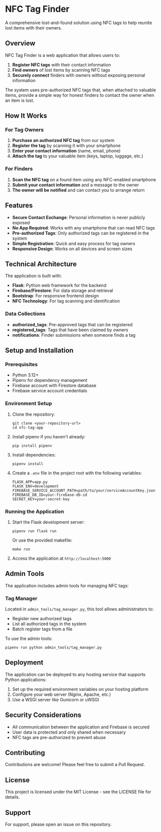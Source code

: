 # NFC Tag Finder

A comprehensive lost-and-found solution using NFC tags to help reunite lost items with their owners.

## Overview

NFC Tag Finder is a web application that allows users to:

1. **Register NFC tags** with their contact information
2. **Find owners** of lost items by scanning NFC tags
3. **Securely connect** finders with owners without exposing personal information

The system uses pre-authorized NFC tags that, when attached to valuable items, provide a simple way for honest finders to contact the owner when an item is lost.

## How It Works

### For Tag Owners

1. **Purchase an authorized NFC tag** from our system
2. **Register the tag** by scanning it with your smartphone
3. **Enter your contact information** (name, email, phone)
4. **Attach the tag** to your valuable item (keys, laptop, luggage, etc.)

### For Finders

1. **Scan the NFC tag** on a found item using any NFC-enabled smartphone
2. **Submit your contact information** and a message to the owner
3. **The owner will be notified** and can contact you to arrange return

## Features

- **Secure Contact Exchange**: Personal information is never publicly exposed
- **No App Required**: Works with any smartphone that can read NFC tags
- **Pre-authorized Tags**: Only authorized tags can be registered in the system
- **Simple Registration**: Quick and easy process for tag owners
- **Responsive Design**: Works on all devices and screen sizes

## Technical Architecture

The application is built with:

- **Flask**: Python web framework for the backend
- **Firebase/Firestore**: For data storage and retrieval
- **Bootstrap**: For responsive frontend design
- **NFC Technology**: For tag scanning and identification

### Data Collections

- **authorized_tags**: Pre-approved tags that can be registered
- **registered_tags**: Tags that have been claimed by owners
- **notifications**: Finder submissions when someone finds a tag

## Setup and Installation

### Prerequisites

- Python 3.12+
- Pipenv for dependency management
- Firebase account with Firestore database
- Firebase service account credentials

### Environment Setup

1. Clone the repository:
   ```
   git clone <your-repository-url>
   cd nfc-tag-app
   ```

2. Install pipenv if you haven't already:
   ```
   pip install pipenv
   ```

3. Install dependencies:
   ```
   pipenv install
   ```

4. Create a `.env` file in the project root with the following variables:
   ```
   FLASK_APP=app.py
   FLASK_ENV=development
   FIREBASE_SERVICE_ACCOUNT_PATH=path/to/your/serviceAccountKey.json
   FIREBASE_DB_ID=your-firebase-db-id
   SECRET_KEY=your-secret-key
   ```

### Running the Application

1. Start the Flask development server:
   ```
   pipenv run flask run
   ```
   
   Or use the provided makefile:
   ```
   make run
   ```

2. Access the application at `http://localhost:5000`

## Admin Tools

The application includes admin tools for managing NFC tags:

### Tag Manager

Located in `admin_tools/tag_manager.py`, this tool allows administrators to:

- Register new authorized tags
- List all authorized tags in the system
- Batch register tags from a file

To use the admin tools:

```
pipenv run python admin_tools/tag_manager.py
```

## Deployment

The application can be deployed to any hosting service that supports Python applications:

1. Set up the required environment variables on your hosting platform
2. Configure your web server (Nginx, Apache, etc.)
3. Use a WSGI server like Gunicorn or uWSGI

## Security Considerations

- All communication between the application and Firebase is secured
- User data is protected and only shared when necessary
- NFC tags are pre-authorized to prevent abuse

## Contributing

Contributions are welcome! Please feel free to submit a Pull Request.

## License

This project is licensed under the MIT License - see the LICENSE file for details.

## Support

For support, please open an issue on this repository.